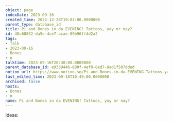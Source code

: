 ```yaml
---
object: page
indexDate: 2023-09-16
created_time: 2022-12-28T19:03:00.0000000
parent_type: database_id
title: Pi and Bones in da EVENING! Tattoos, yay or nay?
id: 48c68832-da9e-4ce7-acae-09b96ff4d2a2
tags:
- Talk
- 2023-09-16
- Bones
- π
talktime: 2023-09-16T20:30:00.0000000
parent_database_id: e9339446-880f-4ef0-8ad7-8ad1f507dded
notion_url: https://www.notion.so/Pi-and-Bones-in-da-EVENING-Tattoos-yay-or-nay-48c68832da9e4ce7acae09b96ff4d2a2
last_edited_time: 2023-09-18T10:49:00.0000000
archived: false
hosts:
- Bones
- π
name: Pi and Bones in da EVENING! Tattoos, yay or nay?
---
```


Ideas:
























